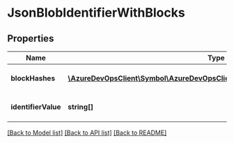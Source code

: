 # JsonBlobIdentifierWithBlocks

## Properties
Name | Type | Description | Notes
------------ | ------------- | ------------- | -------------
**blockHashes** | [**\AzureDevOpsClient\Symbol\AzureDevOpsClient\Symbol\Model\JsonBlobBlockHash[]**](JsonBlobBlockHash.md) | List of blob block hashes. | [optional] 
**identifierValue** | **string[]** | Array of blobId bytes. | [optional] 

[[Back to Model list]](../README.md#documentation-for-models) [[Back to API list]](../README.md#documentation-for-api-endpoints) [[Back to README]](../README.md)


